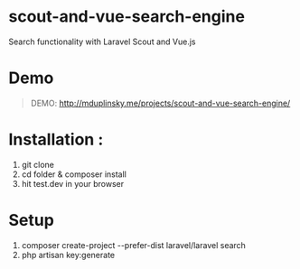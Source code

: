 # scout-and-vue-search-engine
Search functionality with Laravel Scout and Vue.js

# Demo

> DEMO: <a href="http://mduplinsky.me/projects/scout-and-vue-search-engine/">http://mduplinsky.me/projects/scout-and-vue-search-engine/</a>

# Installation :

1. git clone
2. cd folder & composer install
3. hit test.dev in your browser

# Setup

1. composer create-project --prefer-dist laravel/laravel search
2. php artisan key:generate
